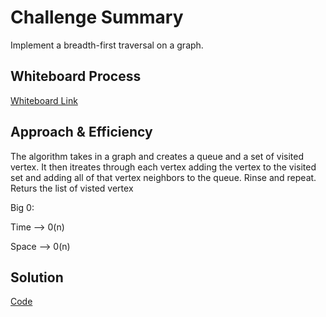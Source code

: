# Challenge Summary

Implement a breadth-first traversal on a graph.

## Whiteboard Process

[Whiteboard Link](https://docs.google.com/document/d/1UCzZOjfXXYsIdnBtkDz3n3Oel--LdFcyGJEkQ8kf6CU/edit?usp=sharing)

## Approach & Efficiency

The algorithm takes in a graph and creates a queue and a set of visited vertex. It then itreates through each vertex adding the vertex to the visited set and adding all of that vertex neighbors to the queue. Rinse and repeat. Returs the list of visted vertex

Big 0:

Time --> 0(n)

Space --> 0(n)

## Solution

[Code](python/data_structures/graph.py)
